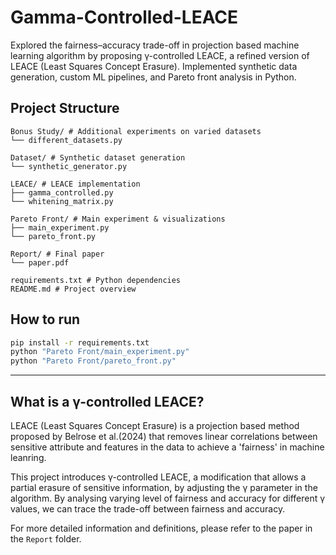 # Gamma-Controlled-LEACE
Explored the fairness–accuracy trade-off in projection based machine learning algorithm by proposing γ-controlled LEACE, a refined version of LEACE (Least Squares Concept Erasure). Implemented synthetic data generation, custom ML pipelines, and Pareto front analysis in Python.

## Project Structure
```
Bonus Study/ # Additional experiments on varied datasets
└── different_datasets.py

Dataset/ # Synthetic dataset generation
└── synthetic_generator.py

LEACE/ # LEACE implementation
├── gamma_controlled.py
└── whitening_matrix.py

Pareto Front/ # Main experiment & visualizations
├── main_experiment.py
└── pareto_front.py

Report/ # Final paper
└── paper.pdf

requirements.txt # Python dependencies
README.md # Project overview
```
## How to run
```bash
pip install -r requirements.txt
python "Pareto Front/main_experiment.py"
python "Pareto Front/pareto_front.py"
```
---
## What is a γ-controlled LEACE?
LEACE (Least Squares Concept Erasure) is a projection based method proposed by Belrose et al.(2024) that removes linear correlations between sensitive attribute and features in the data to achieve a 'fairness' in machine leanring.

This project introduces γ-controlled LEACE, a modification that allows a partial erasure of sensitive information, by adjusting the γ parameter in the algorithm. By analysing varying level of fairness and accuracy for different γ values, we can trace the trade-off between fairness and accuracy.

For more detailed information and definitions, please refer to the paper in the `Report` folder.

